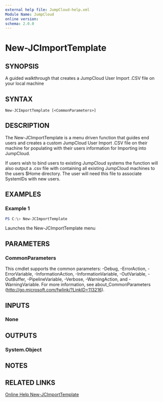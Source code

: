 ```yaml
---
external help file: JumpCloud-help.xml
Module Name: JumpCloud
online version:
schema: 2.0.0
---
```


# New-JCImportTemplate

## SYNOPSIS

A guided walkthrough that creates a JumpCloud User Import .CSV file on your local machine

## SYNTAX

```
New-JCImportTemplate [<CommonParameters>]
```

## DESCRIPTION

The New-JCImportTemplate is a menu driven function that guides end users and creates a custom JumpCloud User Import .CSV file on their machine for populating with their users information for Importing into JumpCloud.

If users wish to bind users to existing JumpCloud systems the function will also output a .csv file with containing all existing JumpCloud machines to the users $Home directory. The user will need this file to associate SystemIDs with new users.

## EXAMPLES

### Example 1

```PowerShell
PS C:\> New-JCImportTemplate
```

Launches the New-JCImportTemplate menu

## PARAMETERS

### CommonParameters
This cmdlet supports the common parameters: -Debug, -ErrorAction, -ErrorVariable, -InformationAction, -InformationVariable, -OutVariable, -OutBuffer, -PipelineVariable, -Verbose, -WarningAction, and -WarningVariable. For more information, see about_CommonParameters (http://go.microsoft.com/fwlink/?LinkID=113216).

## INPUTS

### None

## OUTPUTS

### System.Object

## NOTES

## RELATED LINKS

[Online Help New-JCImportTemplate](https://github.com/TheJumpCloud/support/wiki/New-JCImportTemplate)